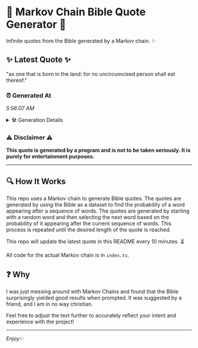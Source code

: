 # 📖 Markov Chain Bible Quote Generator 📖

Infinite quotes from the Bible generated by a Markov chain. ✨

## ✨ Latest Quote ✨
"as one that is born in the land: for no uncircumcised person shall eat thereof."

### ⏰ Generated At
*5:56:07 AM*

<details>
    <summary>🛠️ Generation Details</summary>
    <p>
        <strong>🌱 Seed:</strong> as<br>
        <strong>🔄 Iterations:</strong> 14<br>
        <strong>📜 Context History:</strong><br>[ as ]: one<br>[ as, one ]: that<br>[ as, one, that ]: is<br>[ as, one, that, is ]: born<br>[ as, one, that, is, born ]: in<br>[ as, one, that, is, born, in ]: the<br>[ one, that, is, born, in, the ]: land:<br>[ that, is, born, in, the, land: ]: for<br>[ is, born, in, the, land:, for ]: no<br>[ born, in, the, land:, for, no ]: uncircumcised<br>[ in, the, land:, for, no, uncircumcised ]: person<br>[ the, land:, for, no, uncircumcised, person ]: shall<br>[ land:, for, no, uncircumcised, person, shall ]: eat<br>[ for, no, uncircumcised, person, shall, eat ]: thereof.<br>
    </p>
</details>

### ⚠️ Disclaimer ⚠️
**This quote is generated by a program and is not to be taken seriously. It is purely for entertainment purposes.**

---

## 🔍 How It Works

This repo uses a Markov chain to generate Bible quotes. The quotes are generated by using the Bible as a dataset to find the probability of a word appearing after a sequence of words. The quotes are generated by starting with a random word and then selecting the next word based on the probability of it appearing after the current sequence of words. This process is repeated until the desired length of the quote is reached.

This repo will update the latest quote in this README every 10 minutes. ⏳

All code for the actual Markov chain is in `index.ts`.

## ❓ Why

I was just messing around with Markov Chains and found that the Bible surprisingly yielded good results when prompted. 
It was suggested by a friend, and I am in no way christian.

Feel free to adjust the text further to accurately reflect your intent and experience with the project!

---

*Enjoy*✨
